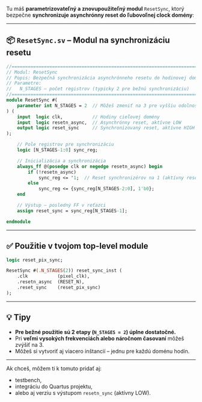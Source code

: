 Tu máš **parametrizovateľný a znovupoužiteľný modul** `ResetSync`, ktorý bezpečne **synchronizuje asynchrónny reset do ľubovoľnej clock domény**:

---

## 📦 `ResetSync.sv` – Modul na synchronizáciu resetu

```systemverilog
//=============================================================================
// Modul: ResetSync
// Popis: Bezpečná synchronizácia asynchrónneho resetu do hodinovej domény
// Parametre:
//   N_STAGES – počet registrov (typicky 2 pre bežnú synchronizáciu)
//=============================================================================
module ResetSync #(
    parameter int N_STAGES = 2  // Môžeš zmeniť na 3 pre vyššiu odolnosť
) (
    input  logic clk,           // Hodiny cieľovej domény
    input  logic resetn_async,  // Asynchrónny reset, aktívne LOW
    output logic reset_sync     // Synchronizovaný reset, aktívne HIGH
);

    // Pole registrov pre synchronizáciu
    logic [N_STAGES-1:0] sync_reg;

    // Inicializácia a synchronizácia
    always_ff @(posedge clk or negedge resetn_async) begin
        if (!resetn_async)
            sync_reg <= '1;  // Reset synchronizérov na 1 (aktívny reset)
        else
            sync_reg <= {sync_reg[N_STAGES-2:0], 1'b0};
    end

    // Výstup – posledný FF v reťazci
    assign reset_sync = sync_reg[N_STAGES-1];

endmodule
```

---

## ✅ Použitie v tvojom top-level module

```systemverilog
logic reset_pix_sync;

ResetSync #(.N_STAGES(2)) reset_sync_inst (
    .clk           (pixel_clk),
    .resetn_async  (RESET_N),
    .reset_sync    (reset_pix_sync)
);
```

---

## 💡 Tipy

* **Pre bežné použitie sú 2 etapy (`N_STAGES = 2`) úplne dostatočné.**
* Pri **veľmi vysokých frekvenciách alebo náročnom časovaní** môžeš zvýšiť na 3.
* Môžeš si vytvoriť aj viacero inštancií – jednu pre každú doménu hodín.

---

Ak chceš, môžem ti k tomuto pridať aj:

* testbench,
* integráciu do Quartus projektu,
* alebo aj verziu s výstupom `resetn_sync` (aktívny LOW).
